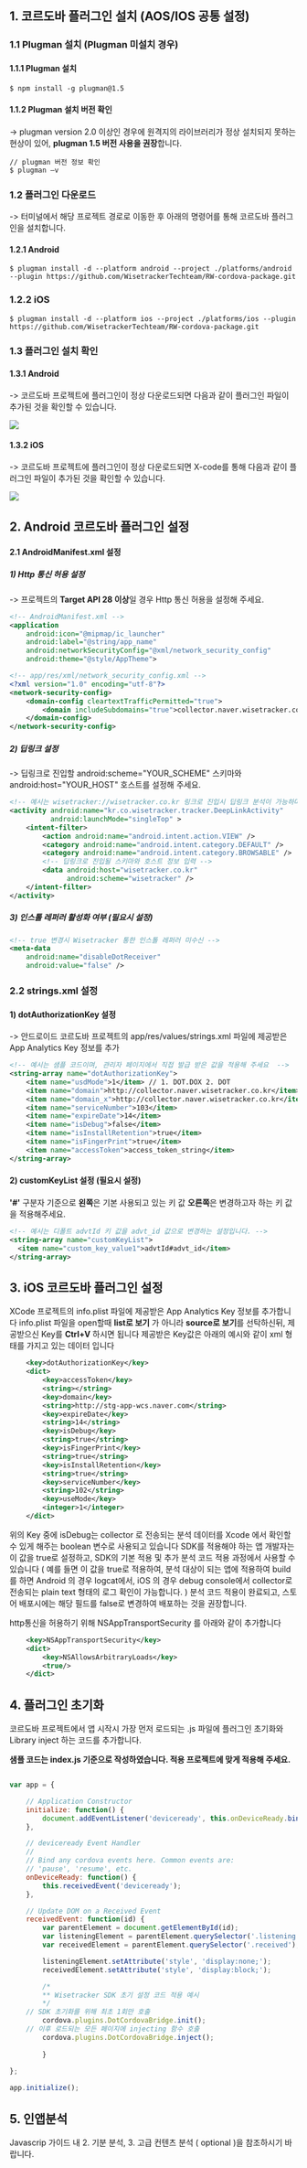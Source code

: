 ## 1. 코르도바 플러그인 설치 (AOS/IOS 공통 설정)

### 1.1 Plugman 설치 (Plugman 미설치 경우)

#### 1.1.1 Plugman 설치

```node
$ npm install -g plugman@1.5
```

#### 1.1.2 Plugman 설치 버전 확인 
-> plugman version 2.0 이상인 경우에 원격지의 라이브러리가 정상 설치되지 못하는 현상이 있어, **plugman 1.5 버전 사용을 권장**합니다.


```node
// plugman 버전 정보 확인
$ plugman –v
```

### 1.2 플러그인 다운로드
-> 터미널에서 해당 프로젝트 경로로 이동한 후 아래의 명령어를 통해 코르도바 플러그인을 설치합니다.

#### 1.2.1 Android

```node
$ plugman install -d --platform android --project ./platforms/android --plugin https://github.com/WisetrackerTechteam/RW-cordova-package.git
```

### 1.2.2 iOS

```node
$ plugman install -d --platform ios --project ./platforms/ios --plugin https://github.com/WisetrackerTechteam/RW-cordova-package.git
```

### 1.3 플러그인 설치 확인

#### 1.3.1 Android
-> 코르도바 프로젝트에 플러그인이 정상 다운로드되면 다음과 같이 플러그인 파일이 추가된 것을 확인할 수 있습니다.

![](http://www.wisetracker.co.kr/wp-content/uploads/2019/04/aos-cordova-addfile.jpg)

#### 1.3.2 iOS
-> 코르도바 프로젝트에 플러그인이 정상 다운로드되면 X-code를 통해 다음과 같이 플러그인 파일이 추가된 것을 확인할 수 있습니다.

![](http://www.wisetracker.co.kr/wp-content/uploads/2020/03/RW-cordova-project.png)

## 2. Android 코르도바 플러그인 설정

#### 2.1 AndroidManifest.xml 설정

##### 1) Http 통신 허용 설정
-> 프로젝트의 **Target API 28 이상**일 경우 Http 통신 허용을 설정해 주세요.

```xml
<!-- AndroidManifest.xml -->
<application
	android:icon="@mipmap/ic_launcher"
	android:label="@string/app_name"
	android:networkSecurityConfig="@xml/network_security_config"
	android:theme="@style/AppTheme">
```

```xml
<!-- app/res/xml/network_security_config.xml -->
<?xml version="1.0" encoding="utf-8"?>
<network-security-config>
    <domain-config cleartextTrafficPermitted="true">
        <domain includeSubdomains="true">collector.naver.wisetracker.co.kr</domain>
    </domain-config>
</network-security-config>
```

##### 2) 딥링크 설정
-> 딥링크로 진입할 android:scheme="YOUR_SCHEME" 스키마와 android:host="YOUR_HOST" 호스트를 설정해 주세요.

```xml
<!-- 예시는 wisetracker://wisetracker.co.kr 링크로 진입시 딥링크 분석이 가능하며, 사용될 값을 직접 수정해 주세요. -->
<activity android:name="kr.co.wisetracker.tracker.DeepLinkActivity" 
          android:launchMode="singleTop" >
    <intent-filter>
        <action android:name="android.intent.action.VIEW" />
        <category android:name="android.intent.category.DEFAULT" />
        <category android:name="android.intent.category.BROWSABLE" />
      	<!-- 딥링크로 진입될 스키마와 호스트 정보 입력 -->
        <data android:host="wisetracker.co.kr"
              android:scheme="wisetracker" />
    </intent-filter>
</activity>
```

##### 3) 인스톨 레퍼러 활성화 여부 (필요시 설정)

```xml
<!-- true 변경시 Wisetracker 통한 인스톨 레퍼러 미수신 -->
<meta-data 
	android:name="disableDotReceiver" 
	android:value="false" />
```

### 2.2 strings.xml 설정

#### 1) dotAuthorizationKey 설정
-> 안드로이드 코르도바 프로젝트의 app/res/values/strings.xml 파일에 제공받은 App Analytics Key 정보를 추가

```xml
<!-- 예시는 샘플 코드이며, 관리자 페이지에서 직접 발급 받은 값을 적용해 주세요  -->
<string-array name="dotAuthorizationKey">
    <item name="usdMode">1</item> // 1. DOT.DOX 2. DOT
    <item name="domain">http://collector.naver.wisetracker.co.kr</item> // DOT END POINT
    <item name="domain_x">http://collector.naver.wisetracker.co.kr</item> // DOX END POINT
    <item name="serviceNumber">103</item>
    <item name="expireDate">14</item>
    <item name="isDebug">false</item>
    <item name="isInstallRetention">true</item>
    <item name="isFingerPrint">true</item>
    <item name="accessToken">access_token_string</item>
</string-array>
```

#### 2) customKeyList 설정 (필요시 설정)
**'#'** 구분자 기준으로 **왼쪽**은 기본 사용되고 있는 키 값 **오른쪽**은 변경하고자 하는 키 값을 적용해주세요.

```xml
<!-- 예시는 디폴트 advtId 키 값을 advt_id 값으로 변경하는 설정입니다. -->
<string-array name="customKeyList">
  <item name="custom_key_value1">advtId#advt_id</item>
</string-array>
```

## 3. iOS 코르도바 플러그인 설정

XCode 프로젝트의 info.plist 파일에 제공받은 App Analytics Key 정보를 추가합니다
info.plist 파일을 open할때 **list로 보기** 가 아니라 **source로 보기**를 선탁하신뒤, 제공받으신 Key를 **Ctrl+V** 하시면 됩니다
제공받은 Key값은 아래의 예시와 같이 xml 형태를 가지고 있는 데이터 입니다

```xml
    <key>dotAuthorizationKey</key>
    <dict>
        <key>accessToken</key>
        <string></string>
        <key>domain</key>
        <string>http://stg-app-wcs.naver.com</string>
        <key>expireDate</key>
        <string>14</string>
        <key>isDebug</key>
        <string>true</string>
        <key>isFingerPrint</key>
        <string>true</string>
        <key>isInstallRetention</key>
        <string>true</string>
        <key>serviceNumber</key>
        <string>102</string>
        <key>useMode</key>
        <integer>1</integer>
    </dict>
```

위의 Key 중에 isDebug는 collector 로 전송되는 분석 데이터를 Xcode 에서 확인할 수 있게 해주는 boolean 변수로 사용되고 있습니다
SDK를 적용해야 하는 앱 개발자는 이 값을 true로 설정하고, SDK의 기본 적용 및 추가 분석 코드 적용 과정에서 사용할 수 있습니다
( 예를 들면 이 값을 true로 적용하여, 분석 대상이 되는 앱에 적용하여 build를 하면 Android 의 경우 logcat에서, iOS 의 경우 debug console에서 collector로 전송되는 plain text 형태의 로그 확인이 가능합니다. )
분석 코드 적용이 완료되고, 스토어 배포시에는 해당 필드를 false로 변경하여 배포하는 것을 권장합니다.


http통신을 허용하기 위해 NSAppTransportSecurity 를 아래와 같이 추가합니다

```xml
	<key>NSAppTransportSecurity</key>
	<dict>
		<key>NSAllowsArbitraryLoads</key>
		<true/>
	</dict>
```
## 4. 플러그인 초기화
코르도바 프로젝트에서 앱 시작시 가장 먼저 로드되는 .js 파일에 플러그인 초기화와 Library inject 하는 코드를 추가합니다.

**샘플 코드는 index.js 기준으로 작성하였습니다. 적용 프로젝트에 맞게 적용해 주세요.**

```javascript

var app = {

    // Application Constructor
    initialize: function() {
        document.addEventListener('deviceready', this.onDeviceReady.bind(this), false);
    },

    // deviceready Event Handler
    //
    // Bind any cordova events here. Common events are:
    // 'pause', 'resume', etc.
    onDeviceReady: function() {
        this.receivedEvent('deviceready');
    },

    // Update DOM on a Received Event
    receivedEvent: function(id) {
        var parentElement = document.getElementById(id);
        var listeningElement = parentElement.querySelector('.listening');
        var receivedElement = parentElement.querySelector('.received');

        listeningElement.setAttribute('style', 'display:none;');
        receivedElement.setAttribute('style', 'display:block;');

        /*
        ** Wisetracker SDK 초기 설정 코드 적용 예시 
        */
	// SDK 초기화를 위해 최초 1회만 호출
        cordova.plugins.DotCordovaBridge.init();
	// 이후 로드되는 모든 페이지에 injecting 함수 호출
        cordova.plugins.DotCordovaBridge.inject();
            
        }
        
};

app.initialize();
```

## 5. 인앱분석

Javascrip 가이드 내 2. 기분 분석, 3. 고급 컨텐츠 분석 ( optional )을 참조하시기 바랍니다.
 
